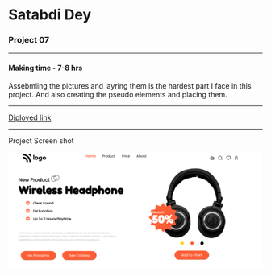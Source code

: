 # Satabdi Dey
### Project 07

---
#### Making time - 7-8 hrs
Assebmling the pictures and layring them is the hardest part I face in this project. And also creating the pseudo elements and placing them.

---
[Diployed link](https://my-7th-project-product.netlify.app/
)

---
Project Screen shot

![project image](./images/screencapture.png)